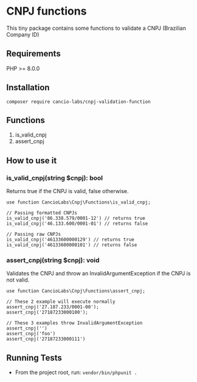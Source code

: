 # CNPJ functions

This tiny package contains some functions to validate a CNPJ (Brazilian Company ID)

## Requirements

PHP >= 8.0.0

## Installation

    composer require cancio-labs/cnpj-validation-function

## Functions

1. is_valid_cnpj
2. assert_cnpj

## How to use it

### is_valid_cnpj(string $cnpj): bool

Returns true if the CNPJ is valid, false otherwise.

```
use function CancioLabs\Cnpj\Functions\is_valid_cnpj;

// Passing formatted CNPJs
is_valid_cnpj('86.338.579/0001-12') // returns true
is_valid_cnpj('46.133.600/0001-01') // returns false

// Passing raw CNPJs
is_valid_cnpj('46133600000129') // returns true
is_valid_cnpj('46133600000101') // returns false
```

### assert_cnpj(string $cnpj): void

Validates the CNPJ and throw an InvalidArgumentException if the CNPJ is not valid.

```
use function CancioLabs\Cnpj\Functions\assert_cnpj;

// These 2 example will execute normally
assert_cnpj('27.187.233/0001-00');
assert_cnpj('27187233000100');

// These 3 examples throw InvalidArgumentException
assert_cnpj('')
assert_cnpj('foo')
assert_cnpj('27187233000111')
```

## Running Tests

- From the project root, run: `vendor/bin/phpunit .`
